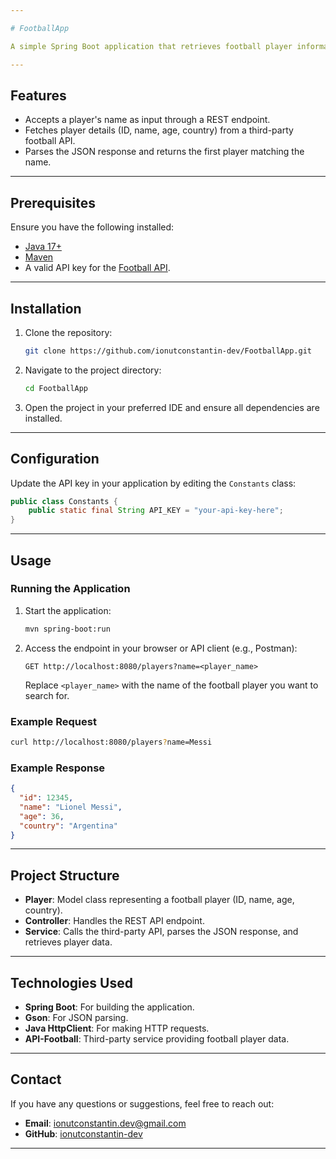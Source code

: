 ```yaml
---

# FootballApp

A simple Spring Boot application that retrieves football player information using a third-party API based on a provided name.

---
```


## Features

- Accepts a player's name as input through a REST endpoint.
- Fetches player details (ID, name, age, country) from a third-party football API.
- Parses the JSON response and returns the first player matching the name.

---

## Prerequisites

Ensure you have the following installed:

- [Java 17+](https://www.oracle.com/java/technologies/javase-jdk17-downloads.html)
- [Maven](https://maven.apache.org/)
- A valid API key for the [Football API](https://www.api-football.com/).

---

## Installation

1. Clone the repository:
   ```bash
   git clone https://github.com/ionutconstantin-dev/FootballApp.git
   ```
2. Navigate to the project directory:
   ```bash
   cd FootballApp
   ```
3. Open the project in your preferred IDE and ensure all dependencies are installed.

---

## Configuration

Update the API key in your application by editing the `Constants` class:
```java
public class Constants {
    public static final String API_KEY = "your-api-key-here";
}
```

---

## Usage

### Running the Application

1. Start the application:
   ```bash
   mvn spring-boot:run
   ```
2. Access the endpoint in your browser or API client (e.g., Postman):
   ```
   GET http://localhost:8080/players?name=<player_name>
   ```
   Replace `<player_name>` with the name of the football player you want to search for.

### Example Request
```bash
curl http://localhost:8080/players?name=Messi
```

### Example Response
```json
{
  "id": 12345,
  "name": "Lionel Messi",
  "age": 36,
  "country": "Argentina"
}
```

---

## Project Structure

- **Player**: Model class representing a football player (ID, name, age, country).
- **Controller**: Handles the REST API endpoint.
- **Service**: Calls the third-party API, parses the JSON response, and retrieves player data.

---

## Technologies Used

- **Spring Boot**: For building the application.
- **Gson**: For JSON parsing.
- **Java HttpClient**: For making HTTP requests.
- **API-Football**: Third-party service providing football player data.

---

## Contact

If you have any questions or suggestions, feel free to reach out:

- **Email**: ionutconstantin.dev@gmail.com
- **GitHub**: [ionutconstantin-dev](https://github.com/ionutconstantin-dev)

---

